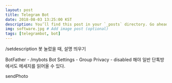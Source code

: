 ```yaml
---
layout: post
title: Telegram Bot
date: 2018-08-03 13:25:00 KST
description: You’ll find this post in your `_posts` directory. Go ahead and edit it and re-build the site to see your changes. # Add post description (optional)
img: software.jpg # Add image post (optional)
tags: [telegrambot, bot]
---
```


/setdescription
봇 눌렀을 때, 설명 띄우기

BotFather - /mybots
Bot Settings - Group Privacy - disabled
해야 일반 단톡방에서도 메세지를 읽어올 수 있다.


sendPhoto


